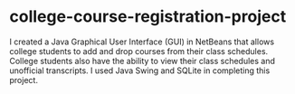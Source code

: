 # college-course-registration-project
I created a Java Graphical User Interface (GUI) in NetBeans that allows college students to add and drop courses from their class schedules. College students also have the ability to view their class schedules and unofficial transcripts. I used Java Swing and SQLite in completing this project.
